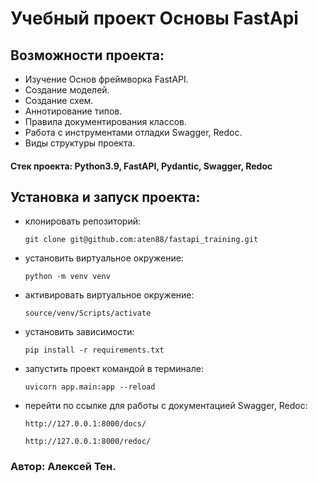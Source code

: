 # Учебный проект Основы FastApi
## Возможности проекта:
- Изучение Основ фреймворка FastAPI.
- Создание моделей.
- Создание схем.
- Аннотирование типов.
- Правила документирования классов.
- Работа с инструментами отладки Swagger, Redoc.
- Виды структуры проекта.
#### Стек проекта: Python3.9, FastAPI, Pydantic, Swagger, Redoc
## Установка и запуск проекта:
- клонировать репозиторий:
    ``` 
    git clone git@github.com:aten88/fastapi_training.git
    ```
- установить виртуальное окружение:
    ```
    python -m venv venv
    ```
- активировать виртуальное окружение:
    ```
    source/venv/Scripts/activate
    ```
- установить зависимости:
    ```
    pip install -r requirements.txt
    ```
- запустить проект командой в терминале:
    ```
    uvicorn app.main:app --reload
    ```
- перейти по ссылке для работы с документацией Swagger, Redoc:
    ```
    http://127.0.0.1:8000/docs/
    ```
    ```
    http://127.0.0.1:8000/redoc/
    ```
### Автор: Алексей Тен.
